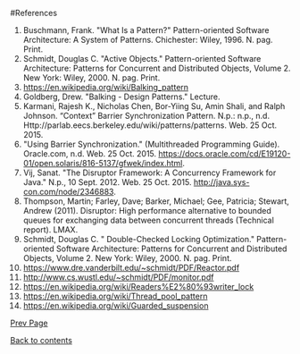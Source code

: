 #References

1.	Buschmann, Frank. "What Is a Pattern?" Pattern-oriented Software Architecture: A System of Patterns. Chichester: Wiley, 1996. N. pag. Print.
2.	Schmidt, Douglas C. "Active Objects." Pattern-oriented Software Architecture: Patterns for Concurrent and Distributed Objects, Volume 2. New York: Wiley, 2000. N. pag. Print.
3.	https://en.wikipedia.org/wiki/Balking_pattern
4.	Goldberg, Drew. "Balking - Design Patterns." Lecture.
5.	Karmani, Rajesh K., Nicholas Chen, Bor-Yiing Su, Amin Shali, and Ralph Johnson. “Context” Barrier Synchronization Pattern. N.p.: n.p., n.d. Http://parlab.eecs.berkeley.edu/wiki/patterns/patterns. Web. 25 Oct. 2015.
6.	"Using Barrier Synchronization." (Multithreaded Programming Guide). Oracle.com, n.d. Web. 25 Oct. 2015. <https://docs.oracle.com/cd/E19120-01/open.solaris/816-5137/gfwek/index.html>.
7.	Vij, Sanat. "The Disruptor Framework: A Concurrency Framework for Java." N.p., 10 Sept. 2012. Web. 25 Oct. 2015. <http://java.sys-con.com/node/2346883>.
8.	Thompson, Martin; Farley, Dave; Barker, Michael; Gee, Patricia; Stewart, Andrew (2011). Disruptor: High performance alternative to bounded queues for exchanging data between concurrent threads (Technical report). LMAX.
9.	Schmidt, Douglas C. " Double-Checked Locking Optimization." Pattern-oriented Software Architecture: Patterns for Concurrent and Distributed Objects, Volume 2. New York: Wiley, 2000. N. pag. Print.
10.	https://www.dre.vanderbilt.edu/~schmidt/PDF/Reactor.pdf
11.	http://www.cs.wustl.edu/~schmidt/PDF/monitor.pdf
12.	https://en.wikipedia.org/wiki/Readers%E2%80%93writer_lock
13.	https://en.wikipedia.org/wiki/Thread_pool_pattern
14.	https://en.wikipedia.org/wiki/Guarded_suspension



[Prev Page](https://github.com/Krithika-Balan2290/Concurrency-Design-Patterns/blob/master/Docs/thread_pools.md)

 [Back to contents](https://github.com/Krithika-Balan2290/Concurrency-Design-Patterns/blob/master/Index.md)

